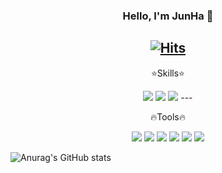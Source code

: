 

<div align="center">

### Hello, I'm JunHa 🫡
  
[![Hits](https://hits.seeyoufarm.com/api/count/incr/badge.svg?url=https%3A%2F%2Fgithub.com%2Fjjunhaa0211&count_bg=%23E05741&title_bg=%2342423F&icon=&icon_color=%23FFFFFF&title=hits&edge_flat=true)](https://https://github.com/jjunhaa0211)
---

⭐️Skills⭐️
  
<img src="https://img.shields.io/badge/IOS-000000?style=brack&logo=Apple&logoColor=white"/>
<img src="https://img.shields.io/badge/Swift-F05138?style=red&logo=Swift&logoColor=white"/>
<img src="https://img.shields.io/badge/C/C++-A8B9CC?style=yellow&logo=C&logoColor=white"/>
---


🔥Tools🔥
  
<img src="https://img.shields.io/badge/Xcode-147EFB?style=brack&logo=Xcode&logoColor=white"/>
<img src="https://img.shields.io/badge/CLion-000000?style=brack&logo=CLion&logoColor=white"/>
<img src="https://img.shields.io/badge/GitKraken-179287?style=brack&logo=GitKraken&logoColor=white"/>
<img src="https://img.shields.io/badge/CocoaPods-EE3322?style=brack&logo=CocoaPods&logoColor=white"/>
<img src="https://img.shields.io/badge/Adobe Photoshop-31A8FF?style=brack&logo=Adobe Photoshop&logoColor=white"/>
<img src="https://img.shields.io/badge/Adobe XD-FF61F6?style=brack&logo=Adobe XD&logoColor=white"/>


</div>

![Anurag's GitHub stats](https://github-readme-stats.vercel.app/api?username=jjunhaa0211&show_icons=true&theme=dark)
